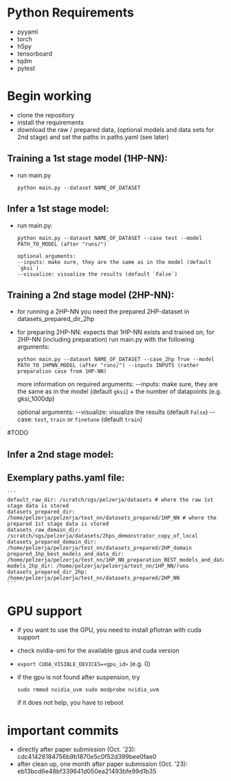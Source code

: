 # Python Requirements
- pyyaml
- torch
- h5py
- tensorboard
- tqdm
- pytest

# Begin working
- clone the repository
- install the requirements
- download the raw / prepared data, (optional models and data sets for 2nd stage) and set the paths in paths.yaml (see later)

## Training a 1st stage model (1HP-NN):
- run main.py

    ```
    python main.py --dataset NAME_OF_DATASET
    ```
## Infer a 1st stage model:
- run main.py:

    ```
    python main.py --dataset NAME_OF_DATASET --case test --model PATH_TO_MODEL (after "runs/")
    
    optional arguments:
    --inputs: make sure, they are the same as in the model (default `gksi`)
    --visualize: visualize the results (default `False`)
    ```
## Training a 2nd stage model (2HP-NN):
- for running a 2HP-NN you need the prepared 2HP-dataset in datasets_prepared_dir_2hp
- for preparing 2HP-NN: expects that 1HP-NN exists and trained on; for 2HP-NN (including preparation) run main.py with the following arguments:

    ```
    python main.py --dataset NAME_OF_DATASET --case_2hp True --model PATH_TO_1HPNN_MODEL (after "runs/") --inputs INPUTS (rather preparation case from 1HP-NN)
    ```
    more information on required arguments:
    --inputs: make sure, they are the same as in the model (default `gksi`) + the number of datapoints (e.g. gksi_1000dp)

    optional arguments:
    --visualize: visualize the results (default `False`)
    --case: `test`, `train` or `finetune` (default `train`)

#TODO

## Infer a 2nd stage model:

## Exemplary paths.yaml file:

    ```
    default_raw_dir: /scratch/sgs/pelzerja/datasets # where the raw 1st stage data is stored
    datasets_prepared_dir: /home/pelzerja/pelzerja/test_nn/datasets_prepared/1HP_NN # where the prepared 1st stage data is stored
    datasets_raw_domain_dir: /scratch/sgs/pelzerja/datasets/2hps_demonstrator_copy_of_local
    datasets_prepared_domain_dir: /home/pelzerja/pelzerja/test_nn/datasets_prepared/2HP_domain
    prepared_1hp_best_models_and_data_dir: /home/pelzerja/pelzerja/test_nn/1HP_NN_preparation_BEST_models_and_data
    models_2hp_dir: /home/pelzerja/pelzerja/test_nn/1HP_NN/runs
    datasets_prepared_dir_2hp: /home/pelzerja/pelzerja/test_nn/datasets_prepared/2HP_NN
    ```

# GPU support
- if you want to use the GPU, you need to install pflotran with cuda support
- check nvidia-smi for the available gpus and cuda version
- `export CUDA_VISIBLE_DEVICES=<gpu_id>` (e.g. 0)
- if the gpu is not found after suspension, try

    `sudo rmmod nvidia_uvm
    sudo modprobe nvidia_uvm`

    if it does not help, you have to reboot

# important commits
- directly after paper submission (Oct. '23): cdc41426184756b9b1870e5c0f52d399bee0fae0
- after clean up, one month after paper submission (Oct. '23): eb13bcd6e48bf339641d050ea21493bfe99d1b35
